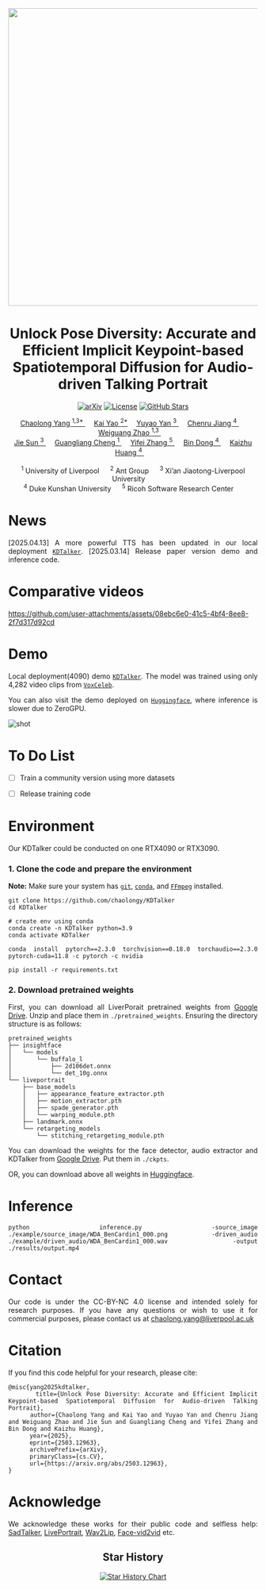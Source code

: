 <div align="center">
<img src='https://github.com/user-attachments/assets/3fdf69a7-e2db-4c61-aad0-109e6ccc51fa' width='600px'/>
    
# Unlock Pose Diversity: Accurate and Efficient Implicit Keypoint-based Spatiotemporal Diffusion for Audio-driven Talking Portrait
[![arXiv](https://img.shields.io/badge/arXiv-KDTalker-9065CA.svg?logo=arXiv)](https://arxiv.org/abs/2503.12963)
[![License](https://img.shields.io/badge/license-CC--BY--NC%204.0-green)](https://creativecommons.org/licenses/by-nc/4.0/)
[![GitHub Stars](https://img.shields.io/github/stars/chaolongy/KDTalker?style=social)](https://github.com/chaolongy/KDTalker)

<div>
    <a href='https://chaolongy.github.io/' target='_blank'>Chaolong Yang <sup>1,3*</sup> </a>&emsp;
    <a href='https://kaiseem.github.io/' target='_blank'>Kai Yao <sup>2*</a>&emsp;
    <a href='https://scholar.xjtlu.edu.cn/en/persons/YuyaoYan' target='_blank'>Yuyao Yan <sup>3</sup> </a>&emsp;
    <a href='https://scholar.google.com/citations?hl=zh-CN&user=HDO58yUAAAAJ' target='_blank'>Chenru Jiang <sup>4</sup> </a>&emsp;
    <a href='https://weiguangzhao.github.io/' target='_blank'>Weiguang Zhao <sup>1,3</sup> </a>&emsp; </br>
    <a href='https://scholar.google.com/citations?hl=zh-CN&user=c-x5M2QAAAAJ' target='_blank'>Jie Sun <sup>3</sup> </a>&emsp;
    <a href='https://sites.google.com/view/guangliangcheng' target='_blank'>Guangliang Cheng <sup>1</sup> </a>&emsp;
    <a href='https://scholar.google.com/schhp?hl=zh-CN' target='_blank'>Yifei Zhang <sup>5</sup> </a>&emsp;
    <a href='https://scholar.google.com/citations?hl=zh-CN&user=JNRMVNYAAAAJ&view_op=list_works&sortby=pubdate' target='_blank'>Bin Dong <sup>4</sup> </a>&emsp;
    <a href='https://sites.google.com/view/kaizhu-huang-homepage/home' target='_blank'>Kaizhu Huang <sup>4</sup> </a>&emsp;
</div>
<br>
    
<div>
    <sup>1</sup> University of Liverpool &emsp; <sup>2</sup> Ant Group &emsp; <sup>3</sup> Xi’an Jiaotong-Liverpool University &emsp; </br>
    <sup>4</sup> Duke Kunshan University &emsp; <sup>5</sup> Ricoh Software Research Center &emsp;
</div>


<div align="justify">

# News
[2025.04.13] A more powerful TTS has been updated in our local deployment [`KDTalker`](https://kdtalker.com/).
[2025.03.14] Release paper version demo and inference code.


# Comparative videos
https://github.com/user-attachments/assets/08ebc6e0-41c5-4bf4-8ee8-2f7d317d92cd


# Demo
Local deployment(4090) demo [`KDTalker`](https://kdtalker.com/). The model was trained using only 4,282 video clips from [`VoxCeleb`](https://www.robots.ox.ac.uk/~vgg/data/voxceleb/).

You can also visit the demo deployed on [`Huggingface`](https://huggingface.co/spaces/ChaolongYang/KDTalker), where inference is slower due to ZeroGPU.

![shot](https://github.com/user-attachments/assets/810e9dc8-ab66-4187-ab4f-bf92759621fa)


# To Do List
- [ ] Train a community version using more datasets
- [ ] Release training code


# Environment
Our KDTalker could be conducted on one RTX4090 or RTX3090.

### 1. Clone the code and prepare the environment

**Note:** Make sure your system has [`git`](https://git-scm.com/), [`conda`](https://anaconda.org/anaconda/conda), and [`FFmpeg`](https://ffmpeg.org/download.html) installed.

```
git clone https://github.com/chaolongy/KDTalker
cd KDTalker

# create env using conda
conda create -n KDTalker python=3.9
conda activate KDTalker

conda install pytorch==2.3.0 torchvision==0.18.0 torchaudio==2.3.0 pytorch-cuda=11.8 -c pytorch -c nvidia

pip install -r requirements.txt
```

### 2. Download pretrained weights

First, you can download all LiverPorait pretrained weights from [Google Drive](https://drive.google.com/drive/folders/1UtKgzKjFAOmZkhNK-OYT0caJ_w2XAnib). Unzip and place them in `./pretrained_weights`.
Ensuring the directory structure is as follows:
```text
pretrained_weights
├── insightface
│   └── models
│       └── buffalo_l
│           ├── 2d106det.onnx
│           └── det_10g.onnx
└── liveportrait
    ├── base_models
    │   ├── appearance_feature_extractor.pth
    │   ├── motion_extractor.pth
    │   ├── spade_generator.pth
    │   └── warping_module.pth
    ├── landmark.onnx
    └── retargeting_models
        └── stitching_retargeting_module.pth
```
You can download the weights for the face detector, audio extractor and KDTalker from [Google Drive](https://drive.google.com/drive/folders/1OkfiFArUCsnkF_0tI2SCEAwVCBLSjzd6?hl=zh-CN). Put them in `./ckpts`.

OR, you can download above all weights in [Huggingface](https://huggingface.co/ChaolongYang/KDTalker/tree/main).



# Inference
```
python inference.py -source_image ./example/source_image/WDA_BenCardin1_000.png -driven_audio ./example/driven_audio/WDA_BenCardin1_000.wav -output ./results/output.mp4
```


# Contact
Our code is under the CC-BY-NC 4.0 license and intended solely for research purposes. If you have any questions or wish to use it for commercial purposes, please contact us at chaolong.yang@liverpool.ac.uk


# Citation
If you find this code helpful for your research, please cite:
```
@misc{yang2025kdtalker,
      title={Unlock Pose Diversity: Accurate and Efficient Implicit Keypoint-based Spatiotemporal Diffusion for Audio-driven Talking Portrait}, 
      author={Chaolong Yang and Kai Yao and Yuyao Yan and Chenru Jiang and Weiguang Zhao and Jie Sun and Guangliang Cheng and Yifei Zhang and Bin Dong and Kaizhu Huang},
      year={2025},
      eprint={2503.12963},
      archivePrefix={arXiv},
      primaryClass={cs.CV},
      url={https://arxiv.org/abs/2503.12963}, 
}
```


# Acknowledge
We acknowledge these works for their public code and selfless help: [SadTalker](https://github.com/OpenTalker/SadTalker), [LivePortrait](https://github.com/KwaiVGI/LivePortrait), [Wav2Lip](https://github.com/Rudrabha/Wav2Lip), [Face-vid2vid](https://github.com/zhanglonghao1992/One-Shot_Free-View_Neural_Talking_Head_Synthesis) etc.
</div>

## Star History

[![Star History Chart](https://api.star-history.com/svg?repos=chaolongy/KDTalker&type=Date)](https://www.star-history.com/#chaolongy/KDTalker&Date)
